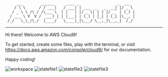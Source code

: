          ___        ______     ____ _                 _  ___  
        / \ \      / / ___|   / ___| | ___  _   _  __| |/ _ \ 
       / _ \ \ /\ / /\___ \  | |   | |/ _ \| | | |/ _` | (_) |
      / ___ \ V  V /  ___) | | |___| | (_) | |_| | (_| |\__, |
     /_/   \_\_/\_/  |____/   \____|_|\___/ \__,_|\__,_|  /_/ 
 ----------------------------------------------------------------- 


Hi there! Welcome to AWS Cloud9!

To get started, create some files, play with the terminal,
or visit https://docs.aws.amazon.com/console/cloud9/ for our documentation.

Happy coding!

![workspace](https://github.com/user-attachments/assets/5624c902-c1f6-409c-89e9-6da97e259b60)
![statefile1](https://github.com/user-attachments/assets/212e89b3-97b2-4e29-abc7-33d0a7e027a7)
![statefile2](https://github.com/user-attachments/assets/2bda036f-4c1a-471e-a46c-682077f4b80b)
![statefile3](https://github.com/user-attachments/assets/2b4637a9-6486-40df-b698-6077fd8e20bb)

